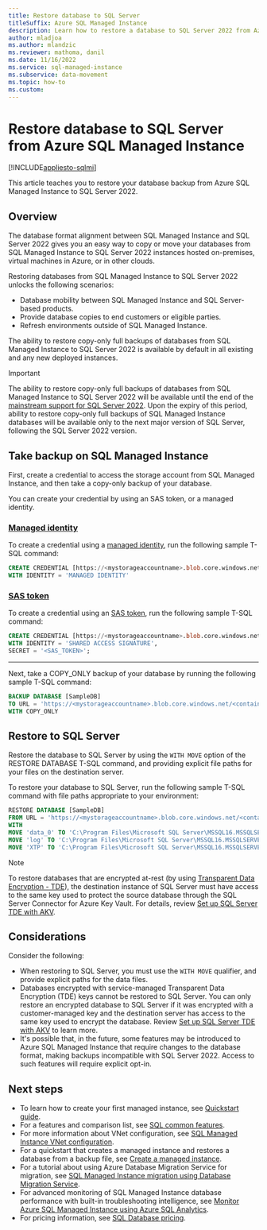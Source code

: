 ```yaml
---
title: Restore database to SQL Server
titleSuffix: Azure SQL Managed Instance
description: Learn how to restore a database to SQL Server 2022 from Azure SQL Managed Instance
author: mladjoa
ms.author: mlandzic
ms.reviewer: mathoma, danil
ms.date: 11/16/2022
ms.service: sql-managed-instance
ms.subservice: data-movement
ms.topic: how-to
ms.custom: 
---
```

# Restore database to SQL Server from Azure SQL Managed Instance
[!INCLUDE[appliesto-sqlmi](../includes/appliesto-sqlmi.md)]

This article teaches you to restore your database backup from Azure SQL Managed Instance to SQL Server 2022. 

## Overview

The database format alignment between SQL Managed Instance and SQL Server 2022 gives you an easy way to copy or move your databases from SQL Managed Instance to SQL Server 2022 instances hosted on-premises, virtual machines in Azure, or in other clouds. 

Restoring databases from SQL Managed Instance to SQL Server 2022 unlocks the following scenarios:

- Database mobility between SQL Managed Instance and SQL Server-based products.
- Provide database copies to end customers or eligible parties. 
- Refresh environments outside of SQL Managed Instance.

The ability to restore copy-only full backups of databases from SQL Managed Instance to SQL Server 2022 is available by default in all existing and any new deployed instances.

> [!IMPORTANT]
> The ability to restore copy-only full backups of databases from SQL Managed Instance to SQL Server 2022 will be available until the end of the [mainstream support for SQL Server 2022](https://learn.microsoft.com/lifecycle/products/sql-server-2022). Upon the expiry of this period, ability to restore copy-only full backups of SQL Managed Instance databases will be available only to the next major version of SQL Server, following the SQL Server 2022 version.

## Take backup on SQL Managed Instance 

First, create a credential to access the storage account from SQL Managed Instance, and then take a copy-only backup of your database. 

You can create your credential by using an SAS token, or a managed identity. 

### [Managed identity](#tab/managed-identity)

To create a credential using a [managed identity](/azure/active-directory/managed-identities-azure-resources/howto-assign-access-portal), run the following sample T-SQL command: 

```sql
CREATE CREDENTIAL [https://<mystorageaccountname>.blob.core.windows.net/<containername>] 
WITH IDENTITY = 'MANAGED IDENTITY'
```

### [SAS token](#tab/sas-token)

To create a credential using an [SAS token](/sql/relational-databases/tutorial-use-azure-blob-storage-service-with-sql-server-2016), run the following sample T-SQL command: 

```sql
CREATE CREDENTIAL [https://<mystorageaccountname>.blob.core.windows.net/<containername>] 
WITH IDENTITY = 'SHARED ACCESS SIGNATURE',  
SECRET = '<SAS_TOKEN>';  
```

---

Next, take a COPY_ONLY backup of your database by running the following sample T-SQL command: 


```sql 
BACKUP DATABASE [SampleDB]
TO URL = 'https://<mystorageaccountname>.blob.core.windows.net/<containername>/SampleDB.bak'
WITH COPY_ONLY
```


## Restore to SQL Server 

Restore the database to SQL Server by using the `WITH MOVE` option of the RESTORE DATABASE T-SQL command, and providing explicit file paths for your files on the destination server.

To restore your database to SQL Server, run the following sample T-SQL command with file paths appropriate to your environment: 

```sql
RESTORE DATABASE [SampleDB]
FROM URL = 'https://<mystorageaccountname>.blob.core.windows.net/<containername>/SampleDB.bak'
WITH
MOVE 'data_0' TO 'C:\Program Files\Microsoft SQL Server\MSSQL16.MSSQLSERVER\MSSQL\DATA\SampleDB_data_0.mdf',
MOVE 'log' TO 'C:\Program Files\Microsoft SQL Server\MSSQL16.MSSQLSERVER\MSSQL\DATA\SampleDBlog.ldf',
MOVE 'XTP' TO 'C:\Program Files\Microsoft SQL Server\MSSQL16.MSSQLSERVER\MSSQL\DATA\SampleDB_xtp.xtp'
```

> [!NOTE]
> To restore databases that are encrypted at-rest (by using [Transparent Data Encryption - TDE](../database/transparent-data-encryption-tde-overview.md)), the destination instance of SQL Server must have access to the same key used to protect the source database through the SQL Server Connector for Azure Key Vault. For details, review [Set up SQL Server TDE with AKV](/sql/relational-databases/security/encryption/setup-steps-for-extensible-key-management-using-the-azure-key-vault).


## Considerations

Consider the following:

- When restoring to SQL Server, you must use the `WITH MOVE` qualifier, and provide explicit paths for the data files. 
- Databases encrypted with service-managed Transparent Data Encryption (TDE) keys cannot be restored to SQL Server. You can only restore an encrypted database to SQL Server if it was encrypted with a customer-managed key and the destination server has access to the same key used to encrypt the database. Review [Set up SQL Server TDE with AKV](/sql/relational-databases/security/encryption/setup-steps-for-extensible-key-management-using-the-azure-key-vault) to learn more. 
- It's possible that, in the future, some features may be introduced to Azure SQL Managed Instance that require changes to the database format, making backups incompatible with SQL Server 2022. Access to such features will require explicit opt-in. 

## Next steps

- To learn how to create your first managed instance, see [Quickstart guide](instance-create-quickstart.md).
- For a features and comparison list, see [SQL common features](../database/features-comparison.md).
- For more information about VNet configuration, see [SQL Managed Instance VNet configuration](connectivity-architecture-overview.md).
- For a quickstart that creates a managed instance and restores a database from a backup file, see [Create a managed instance](instance-create-quickstart.md).
- For a tutorial about using Azure Database Migration Service for migration, see [SQL Managed Instance migration using Database Migration Service](/azure/dms/tutorial-sql-server-to-managed-instance).
- For advanced monitoring of SQL Managed Instance database performance with built-in troubleshooting intelligence, see [Monitor Azure SQL Managed Instance using Azure SQL Analytics](/azure/azure-monitor/insights/azure-sql).
- For pricing information, see [SQL Database pricing](https://azure.microsoft.com/pricing/details/sql-database/managed/).
